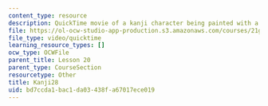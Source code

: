 ```yaml
---
content_type: resource
description: QuickTime movie of a kanji character being painted with a brush.
file: https://ol-ocw-studio-app-production.s3.amazonaws.com/courses/21g-504-japanese-iv-spring-2009/bd7ccda1bac1da03438fa67017ece019_Kanji28.mov
file_type: video/quicktime
learning_resource_types: []
ocw_type: OCWFile
parent_title: Lesson 20
parent_type: CourseSection
resourcetype: Other
title: Kanji28
uid: bd7ccda1-bac1-da03-438f-a67017ece019
---
```

